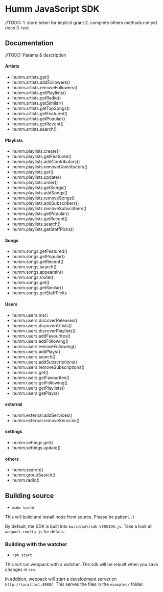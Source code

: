 # Humm JavaScript SDK
//TODO: 1. store token for implicit grant
        2. complete others methods not yet docs
        3. test




## Documentation
//TODO: Params & description

#### Artists

- humm.artists.get()
- humm.artists.addFollowers()
- humm.artists.removeFollowers()
- humm.artists.getPlaylists()
- humm.artists.getRadio()
- humm.artists.getSimilar()
- humm.artists.getTopSongs()
- humm.artists.getFeatured()
- humm.artists.getPopular()
- humm.artists.getRecent()
- humm.artists.search()

#### Playlists

- humm.playlists.create()
- humm.playlists.getFeatured()
- humm.playlists.addContributors()
- humm.playlists.removeContributors()
- humm.playlists.get()
- humm.playlists.update()
- humm.playlists.order()
- humm.playlists.getSongs()
- humm.playlists.addSongs()
- humm.playlists.removeSongs()
- humm.playlists.addSubscribers()
- humm.playlists.removeSubscribers()
- humm.playlists.getPopular()
- humm.playlists.getRecent()
- humm.playlists.search()
- humm.playlists.getStaffPicks()

#### Songs

- humm.songs.getFeatured()
- humm.songs.getPopular()
- humm.songs.getRecent()
- humm.songs.search()
- humm.songs.appearsIn()
- humm.songs.route()
- humm.songs.get()
- humm.songs.getSimilar()
- humm.songs.getStaffPicks

#### Users

- humm.users.me()
- humm.users.discoverReleases()
- humm.users.discoverArtists()
- humm.users.discoverPlaylists()
- humm.users.addFavourites()
- humm.users.addFollowing()
- humm.users.removeFollowing()
- humm.users.addPlays()
- humm.users.search()
- humm.users.addSubscriptions()
- humm.users.removeSubscriptions()
- humm.users.get()
- humm.users.getFavourites()
- humm.users.getFollowing()
- humm.users.getPlaylists()
- humm.users.getPlays()

#### external
- humm.external.addServices()
- humm.external.removeServices()

#### settings
- humm.settings.get()
- humm.settings.update()

#### others
- humm.search()
- humm.groupSearch()
- humm.radio()



## Building source

- `make build`

This will build and install node from source. Please be patient. :)

By default, the SDK is built into `build/sdk/sdk-VERSION.js`. Take a look at `webpack.config.js` for details.

### Building with the watcher

- `npm start`

This will run webpack with a watcher. The sdk will be rebuilt when you save changes in `src`.

In addition, webpack will start a development server on `http://localhost:8080/`. This serves the files in the `examples/` folder.
